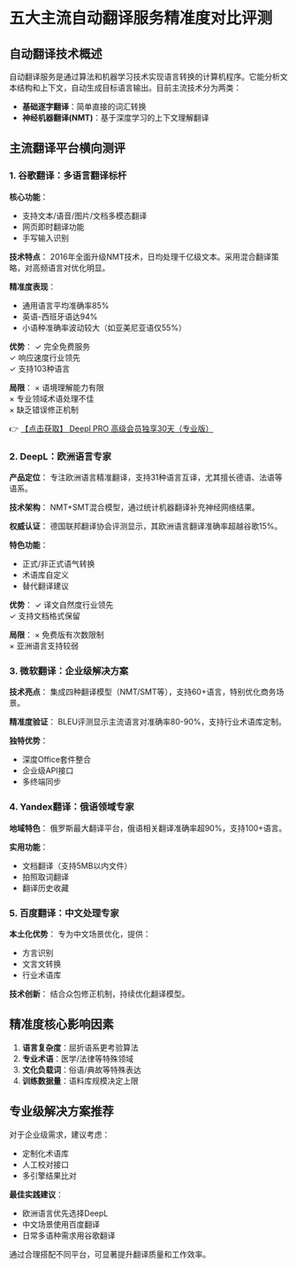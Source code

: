 # 五大主流自动翻译服务精准度对比评测

## 自动翻译技术概述

自动翻译服务是通过算法和机器学习技术实现语言转换的计算机程序。它能分析文本结构和上下文，自动生成目标语言输出。目前主流技术分为两类：

- **基础逐字翻译**：简单直接的词汇转换
- **神经机器翻译(NMT)**：基于深度学习的上下文理解翻译

## 主流翻译平台横向测评

### 1. 谷歌翻译：多语言翻译标杆

**核心功能**：
- 支持文本/语音/图片/文档多模态翻译
- 网页即时翻译功能
- 手写输入识别

**技术特点**：
2016年全面升级NMT技术，日均处理千亿级文本。采用混合翻译策略，对高频语言对优化明显。

**精准度表现**：
- 通用语言平均准确率85%
- 英语-西班牙语达94%
- 小语种准确率波动较大（如亚美尼亚语仅55%）

**优势**：
✓ 完全免费服务  
✓ 响应速度行业领先  
✓ 支持103种语言  

**局限**：
× 语境理解能力有限  
× 专业领域术语处理不佳  
× 缺乏错误修正机制  

👉 [【点击获取】 Deepl PRO 高级会员独享30天（专业版） ](https://bit.ly/DEepl)

### 2. DeepL：欧洲语言专家

**产品定位**：
专注欧洲语言精准翻译，支持31种语言互译，尤其擅长德语、法语等语系。

**技术架构**：
NMT+SMT混合模型，通过统计机器翻译补充神经网络结果。

**权威认证**：
德国联邦翻译协会评测显示，其欧洲语言翻译准确率超越谷歌15%。

**特色功能**：
- 正式/非正式语气转换
- 术语库自定义
- 替代翻译建议

**优势**：
✓ 译文自然度行业领先  
✓ 支持文档格式保留  

**局限**：
× 免费版有次数限制  
× 亚洲语言支持较弱  

### 3. 微软翻译：企业级解决方案

**技术亮点**：
集成四种翻译模型（NMT/SMT等），支持60+语言，特别优化商务场景。

**精准度验证**：
BLEU评测显示主流语言对准确率80-90%，支持行业术语库定制。

**独特优势**：
- 深度Office套件整合
- 企业级API接口
- 多终端同步

### 4. Yandex翻译：俄语领域专家

**地域特色**：
俄罗斯最大翻译平台，俄语相关翻译准确率超90%，支持100+语言。

**实用功能**：
- 文档翻译（支持5MB以内文件）
- 拍照取词翻译
- 翻译历史收藏

### 5. 百度翻译：中文处理专家

**本土化优势**：
专为中文场景优化，提供：
- 方言识别
- 文言文转换
- 行业术语库

**技术创新**：
结合众包修正机制，持续优化翻译模型。

## 精准度核心影响因素

1. **语言复杂度**：屈折语系更考验算法
2. **专业术语**：医学/法律等特殊领域
3. **文化负载词**：俗语/典故等特殊表达
4. **训练数据量**：语料库规模决定上限

## 专业级解决方案推荐

对于企业级需求，建议考虑：
- 定制化术语库
- 人工校对接口
- 多引擎结果比对

**最佳实践建议**：
- 欧洲语言优先选择DeepL
- 中文场景使用百度翻译
- 日常多语种需求用谷歌翻译

通过合理搭配不同平台，可显著提升翻译质量和工作效率。